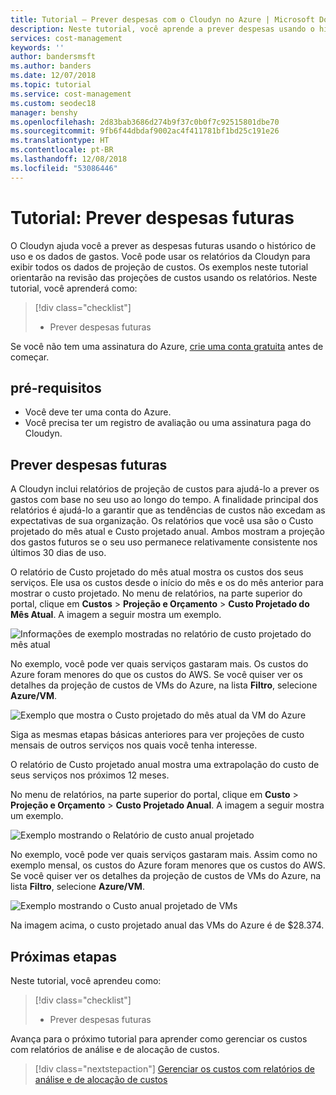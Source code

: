 ```yaml
---
title: Tutorial – Prever despesas com o Cloudyn no Azure | Microsoft Docs
description: Neste tutorial, você aprende a prever despesas usando o histórico de uso e dados de gastos.
services: cost-management
keywords: ''
author: bandersmsft
ms.author: banders
ms.date: 12/07/2018
ms.topic: tutorial
ms.service: cost-management
ms.custom: seodec18
manager: benshy
ms.openlocfilehash: 2d83bab3686d274b9f37c0b0f7c92515801dbe70
ms.sourcegitcommit: 9fb6f44dbdaf9002ac4f411781bf1bd25c191e26
ms.translationtype: HT
ms.contentlocale: pt-BR
ms.lasthandoff: 12/08/2018
ms.locfileid: "53086446"
---
```

# <a name="tutorial-forecast-future-spending"></a>Tutorial: Prever despesas futuras

O Cloudyn ajuda você a prever as despesas futuras usando o histórico de uso e os dados de gastos. Você pode usar os relatórios da Cloudyn para exibir todos os dados de projeção de custos. Os exemplos neste tutorial orientarão na revisão das projeções de custos usando os relatórios. Neste tutorial, você aprenderá como:

> [!div class="checklist"]
> * Prever despesas futuras

Se você não tem uma assinatura do Azure, [crie uma conta gratuita](https://azure.microsoft.com/free/?WT.mc_id=A261C142F) antes de começar.

## <a name="prerequisites"></a>pré-requisitos

- Você deve ter uma conta do Azure.
- Você precisa ter um registro de avaliação ou uma assinatura paga do Cloudyn.

## <a name="forecast-future-spending"></a>Prever despesas futuras

A Cloudyn inclui relatórios de projeção de custos para ajudá-lo a prever os gastos com base no seu uso ao longo do tempo. A finalidade principal dos relatórios é ajudá-lo a garantir que as tendências de custos não excedam as expectativas de sua organização. Os relatórios que você usa são o Custo projetado do mês atual e Custo projetado anual. Ambos mostram a projeção dos gastos futuros se o seu uso permanece relativamente consistente nos últimos 30 dias de uso.

O relatório de Custo projetado do mês atual mostra os custos dos seus serviços. Ele usa os custos desde o início do mês e os do mês anterior para mostrar o custo projetado. No menu de relatórios, na parte superior do portal, clique em **Custos** > **Projeção e Orçamento** > **Custo Projetado do Mês Atual**. A imagem a seguir mostra um exemplo.

![Informações de exemplo mostradas no relatório de custo projetado do mês atual](./media/tutorial-forecast-spending/project-month01.png)

No exemplo, você pode ver quais serviços gastaram mais. Os custos do Azure foram menores do que os custos do AWS. Se você quiser ver os detalhes da projeção de custos de VMs do Azure, na lista **Filtro**, selecione **Azure/VM**.

![Exemplo que mostra o Custo projetado do mês atual da VM do Azure](./media/tutorial-forecast-spending/project-month02.png)

Siga as mesmas etapas básicas anteriores para ver projeções de custo mensais de outros serviços nos quais você tenha interesse.

O relatório de Custo projetado anual mostra uma extrapolação do custo de seus serviços nos próximos 12 meses.

No menu de relatórios, na parte superior do portal, clique em **Custo** > **Projeção e Orçamento** > **Custo Projetado Anual**. A imagem a seguir mostra um exemplo.

![Exemplo mostrando o Relatório de custo anual projetado](./media/tutorial-forecast-spending/project-annual01.png)

No exemplo, você pode ver quais serviços gastaram mais. Assim como no exemplo mensal, os custos do Azure foram menores que os custos do AWS. Se você quiser ver os detalhes da projeção de custos de VMs do Azure, na lista **Filtro**, selecione **Azure/VM**.

![Exemplo mostrando o Custo anual projetado de VMs](./media/tutorial-forecast-spending/project-annual02.png)

Na imagem acima, o custo projetado anual das VMs do Azure é de $28.374.

## <a name="next-steps"></a>Próximas etapas

Neste tutorial, você aprendeu como:

> [!div class="checklist"]
> * Prever despesas futuras


Avança para o próximo tutorial para aprender como gerenciar os custos com relatórios de análise e de alocação de custos.

> [!div class="nextstepaction"]
> [Gerenciar os custos com relatórios de análise e de alocação de custos](tutorial-manage-costs.md)
